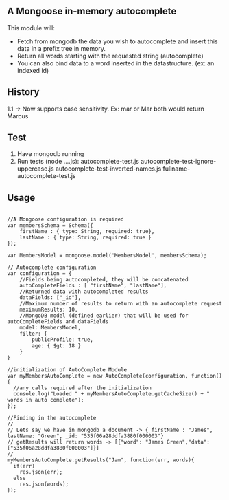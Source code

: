 ## A Mongoose in-memory autocomplete

This module will:
* Fetch from mongodb the data you wish to autocomplete and insert this data in a prefix tree in memory.
* Return all words starting with the requested string (autocomplete)
* You can also bind data to a word inserted in the datastructure. (ex: an indexed id)

## History

1.1 -> Now supports case sensitivity. Ex: mar or Mar both would return Marcus

## Test

1. Have mongodb running
2. Run tests (node ....js):
	autocomplete-test.js
	autocomplete-test-ignore-uppercase.js
	autocomplete-test-inverted-names.js
	fullname-autocomplete-test.js

## Usage

```

//A Mongoose configuration is required
var membersSchema = Schema({
	firstName : { type: String, required: true},
	lastName : { type: String, required: true }
});

var MembersModel = mongoose.model('MembersModel', membersSchema);

// Autocomplete configuration
var configuration = {
	//Fields being autocompleted, they will be concatenated
	autoCompleteFields : [ "firstName", "lastName"],
	//Returned data with autocompleted results
	dataFields: ["_id"],
	//Maximum number of results to return with an autocomplete request
	maximumResults: 10,
	//MongoDB model (defined earlier) that will be used for autoCompleteFields and dataFields
	model: MembersModel,
	filter: {
		publicProfile: true,
		age: { $gt: 18 }
	}
}

//initialization of AutoComplete Module
var myMembersAutoComplete = new AutoComplete(configuration, function(){
  //any calls required after the initialization
  console.log("Loaded " + myMembersAutoComplete.getCacheSize() + " words in auto complete");
});

//Finding in the autocomplete
//
// Lets say we have in mongodb a document -> { firstName : "James", lastName: "Green", _id: "535f06a28ddfa3880f000003"}
// getResults will return words -> [{"word": "James Green","data": ["535f06a28ddfa3880f000003"]}]
//
myMembersAutoComplete.getResults("Jam", function(err, words){
  if(err)
    res.json(err);
  else
    res.json(words);
});

```
